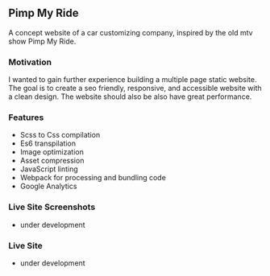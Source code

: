 ## Pimp My Ride

A concept website of a car customizing company, inspired by the old mtv show Pimp My Ride.

### Motivation

I wanted to gain further experience building a multiple page static website. The goal is to create a seo friendly, responsive, and accessible website with a clean design. The website should also be also have great performance.

### Features
- Scss to Css compilation
- Es6 transpilation
- Image optimization
- Asset compression
- JavaScript linting
- Webpack for processing and bundling code
- Google Analytics

### Live Site Screenshots
- under development

### Live Site
- under development
